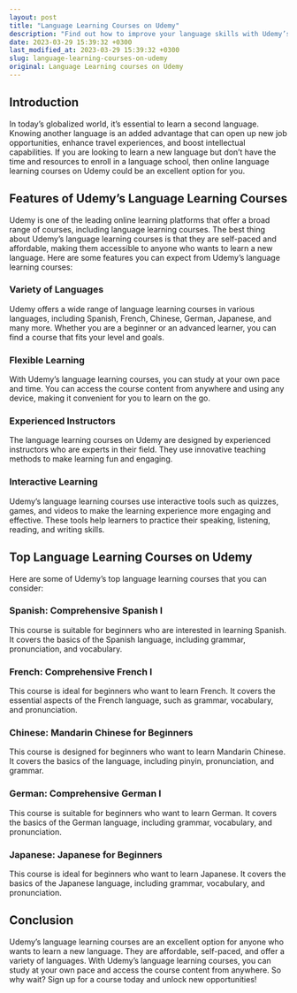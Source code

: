 ```yaml
---
layout: post
title: "Language Learning Courses on Udemy"
description: "Find out how to improve your language skills with Udemy’s online courses. Discover the top language learning courses, their features, and effectiveness."
date: 2023-03-29 15:39:32 +0300
last_modified_at: 2023-03-29 15:39:32 +0300
slug: language-learning-courses-on-udemy
original: Language Learning courses on Udemy
---
```

## Introduction

In today’s globalized world, it’s essential to learn a second language. Knowing another language is an added advantage that can open up new job opportunities, enhance travel experiences, and boost intellectual capabilities. If you are looking to learn a new language but don’t have the time and resources to enroll in a language school, then online language learning courses on Udemy could be an excellent option for you. 

## Features of Udemy’s Language Learning Courses

Udemy is one of the leading online learning platforms that offer a broad range of courses, including language learning courses. The best thing about Udemy’s language learning courses is that they are self-paced and affordable, making them accessible to anyone who wants to learn a new language. Here are some features you can expect from Udemy’s language learning courses:

### Variety of Languages

Udemy offers a wide range of language learning courses in various languages, including Spanish, French, Chinese, German, Japanese, and many more. Whether you are a beginner or an advanced learner, you can find a course that fits your level and goals.

### Flexible Learning

With Udemy’s language learning courses, you can study at your own pace and time. You can access the course content from anywhere and using any device, making it convenient for you to learn on the go.

### Experienced Instructors

The language learning courses on Udemy are designed by experienced instructors who are experts in their field. They use innovative teaching methods to make learning fun and engaging.

### Interactive Learning

Udemy’s language learning courses use interactive tools such as quizzes, games, and videos to make the learning experience more engaging and effective. These tools help learners to practice their speaking, listening, reading, and writing skills.

## Top Language Learning Courses on Udemy

Here are some of Udemy’s top language learning courses that you can consider:

### Spanish: Comprehensive Spanish I

This course is suitable for beginners who are interested in learning Spanish. It covers the basics of the Spanish language, including grammar, pronunciation, and vocabulary.

### French: Comprehensive French I

This course is ideal for beginners who want to learn French. It covers the essential aspects of the French language, such as grammar, vocabulary, and pronunciation.

### Chinese: Mandarin Chinese for Beginners

This course is designed for beginners who want to learn Mandarin Chinese. It covers the basics of the language, including pinyin, pronunciation, and grammar.

### German: Comprehensive German I

This course is suitable for beginners who want to learn German. It covers the basics of the German language, including grammar, vocabulary, and pronunciation.

### Japanese: Japanese for Beginners

This course is ideal for beginners who want to learn Japanese. It covers the basics of the Japanese language, including grammar, vocabulary, and pronunciation.

## Conclusion

Udemy’s language learning courses are an excellent option for anyone who wants to learn a new language. They are affordable, self-paced, and offer a variety of languages. With Udemy’s language learning courses, you can study at your own pace and access the course content from anywhere. So why wait? Sign up for a course today and unlock new opportunities!